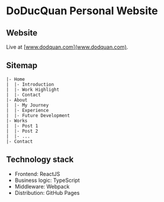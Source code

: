 # DoDucQuan Personal Website

## Website
Live at [www.dodquan.com](www.dodquan.com).

## Sitemap
```
|- Home
|  |- Introduction
|  |- Work Highlight
|  |- Contact
|- About
|  |- My Journey
|  |- Experience
|  |- Future Development
|- Works
|  |- Post 1
|  |- Post 2
|  |- ...
|- Contact
```

## Technology stack
- Frontend: ReactJS
- Business logic: TypeScript
- Middleware: Webpack
- Distribution: GitHub Pages
